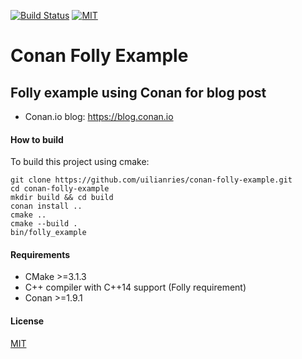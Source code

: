 [![Build Status](https://travis-ci.org/uilianries/conan-folly-example.svg?branch=master)](https://travis-ci.org/uilianries/conan-folly-example)
[![MIT](https://img.shields.io/packagist/l/doctrine/orm.svg)](https://img.shields.io/packagist/l/doctrine/orm.svg)

# Conan Folly Example

## Folly example using Conan for blog post

- Conan.io blog: https://blog.conan.io

#### How to build
To build this project using cmake:

    git clone https://github.com/uilianries/conan-folly-example.git
    cd conan-folly-example
    mkdir build && cd build
    conan install ..
    cmake ..
    cmake --build .
    bin/folly_example

#### Requirements
- CMake >=3.1.3
- C++ compiler with C++14 support (Folly requirement)
- Conan >=1.9.1

#### License
[MIT](LICENSE)
